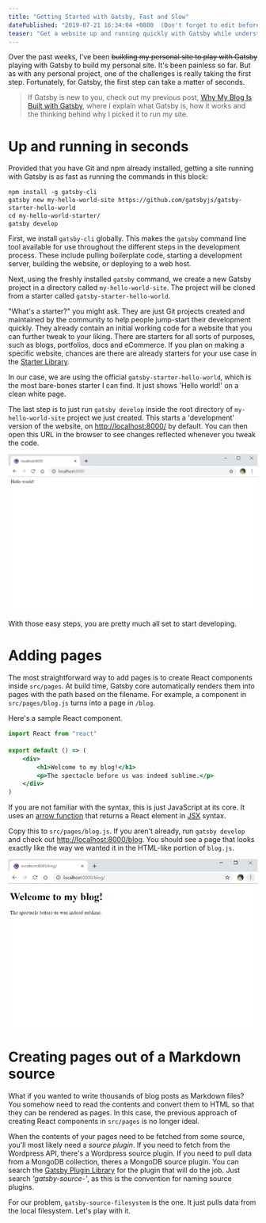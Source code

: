 ```yaml
---
title: "Getting Started with Gatsby, Fast and Slow"
datePublished: "2019-07-21 16:34:04 +0800  (Don't forget to edit before publishing!)"
teaser: "Get a website up and running quickly with Gatsby while understanding what makes it tick"
---
```


Over the past weeks, I've been ~~building my personal site to play with Gatsby~~ playing with Gatsby to build my personal site. It's been painless so far. But as with any personal project, one of the challenges is really taking the first step. Fortunately, for Gatsby, the first step can take a matter of seconds.

> If Gatsby is new to you, check out my previous post, [Why My Blog Is Built with Gatsby](../why-my-blog-is-built-with-gatsby), where I explain what Gatsby is, how it works and the thinking behind why I picked it to run my site.

# Up and running in seconds

Provided that you have Git and npm already installed, getting a site running with Gatsby is as fast as running the commands in this block:

```bash{1,2,4}
npm install -g gatsby-cli
gatsby new my-hello-world-site https://github.com/gatsbyjs/gatsby-starter-hello-world
cd my-hello-world-starter/
gatsby develop
```

First, we install `gatsby-cli` globally. This makes the `gatsby` command line tool available for use throughout the different steps in the development process. These include pulling boilerplate code, starting a development server, building the website, or deploying to a web host. 

Next, using the freshly installed `gatsby` command, we create a new Gatsby project in a directory called `my-hello-world-site`. The project will be cloned from a starter called `gatsby-starter-hello-world`.

"What's a starter?" you might ask. They are just Git projects created and maintained by the community to help people jump-start their development quickly. They already contain an initial working code for a website that you can further tweak to your liking. There are starters for all sorts of purposes, such as blogs, portfolios, docs and eCommerce. If you plan on making a specific website, chances are there are already starters for your use case in the [Starter Library](https://www.gatsbyjs.org/starters/?v=2).

In our case, we are using the official `gatsby-starter-hello-world`, which is the most bare-bones starter I can find. It just shows 'Hello world!' on a clean white page.

The last step is to just run `gatsby develop` inside the root directory of `my-hello-world-site` project we just created. This starts a 'development' version of the website, on [http://localhost:8000/](http://localhost:8000/) by default. You can then open this URL in the browser to see changes reflected whenever you tweak the code.

![Hello world!](hello-world.png)

With those easy steps, you are pretty much all set to start developing.


# Adding pages

The most straightforward way to add pages is to create React components inside `src/pages`. At build time, Gatsby core automatically renders them into pages with the path based on the filename. For example, a component in `src/pages/blog.js` turns into a page in `/blog`.

Here's a sample React component.

```jsx
import React from "react"

export default () => (
    <div>
        <h1>Welcome to my blog!</h1>
        <p>The spectacle before us was indeed sublime.</p>
    </div>
)
```

If you are not familiar with the syntax, this is just JavaScript at its core. It uses an [arrow function](https://developer.mozilla.org/en-US/docs/Web/JavaScript/Reference/Functions/Arrow_functions) that returns a React element in [JSX](https://reactjs.org/docs/introducing-jsx.html) syntax.

Copy this to `src/pages/blog.js`. If you aren't already, run `gatsby develop` and check out [http://localhost:8000/blog](http://localhost:8000/blog). You should see a page that looks exactly like the way we wanted it in the HTML-like portion of `blog.js`.

![/blog](welcome-to-my-blog.png)



# Creating pages out of a Markdown source

What if you wanted to write thousands of blog posts as Markdown files? You somehow need to read the contents and convert them to HTML so that they can be rendered as pages. In this case, the previous approach of creating React components in `src/pages` is no longer ideal.

When the contents of your pages need to be fetched from some source, you'll most likely need a _source plugin_. If you need to fetch from the Wordpress API, there's a Wordpress source plugin. If you need to pull data from a MongoDB collection, theres a MongoDB source plugin. You can search the [Gatsby Plugin Library](https://www.gatsbyjs.org/plugins/) for the plugin that will do the job. Just search _'gatsby-source-'_, as this is the convention for naming source plugins.

For our problem, `gatsby-source-filesystem` is the one. It just pulls data from the local filesystem. Let's play with it.


<!--
    Setting up `gatsby-source-filesystem` allows you to query file nodes through GraphQL. It adds these fields:
        - allFile
        - directory
        - file
-->
<!--
    Doing a GraphQL query in a page
-->
<!--
Source plugins pull data from a data source into the Gatsby data system.
Transformer plugins transform this raw data into something more usable
-->
<!--
-->

